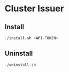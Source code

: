 # Cluster Issuer

## Install

``` bash
./install.sh <API-TOKEN>
```

## Uninstall

``` bash
./uninstall.sh
```
